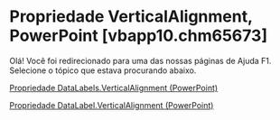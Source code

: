 
# Propriedade VerticalAlignment, PowerPoint [vbapp10.chm65673]

Olá! Você foi redirecionado para uma das nossas páginas de Ajuda F1. Selecione o tópico que estava procurando abaixo.

[Propriedade DataLabels.VerticalAlignment (PowerPoint)](http://msdn.microsoft.com/library/0d3b60ea-6d6f-7cc4-ef2a-0fc107553a7b%28Office.15%29.aspx)

[Propriedade DataLabel.VerticalAlignment (PowerPoint)](http://msdn.microsoft.com/library/2be75c8e-9859-688d-689b-7ce935333664%28Office.15%29.aspx)

